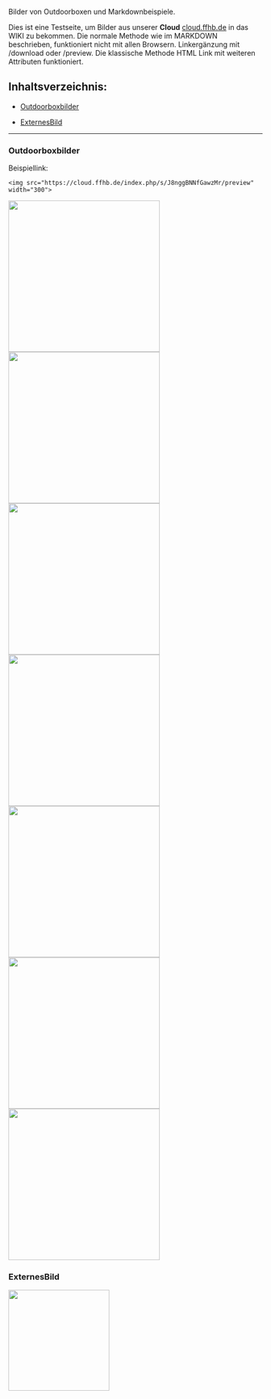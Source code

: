 

Bilder von Outdoorboxen und Markdownbeispiele.

Dies ist eine Testseite, um Bilder aus unserer **Cloud** [cloud.ffhb.de](cloud.ffhb.de) in das WIKI zu bekommen. Die normale Methode wie im MARKDOWN beschrieben, funktioniert nicht mit allen Browsern. Linkergänzung mit /download oder /preview.
Die klassische Methode HTML Link mit weiteren Attributen funktioniert.

## Inhaltsverzeichnis:

- [Outdoorboxbilder](#inhalt_outdoorboxbilder)

 - [ExternesBild](#inhalt_externesbild)

----

### Outdoorboxbilder


Beispiellink:
~~~
<img src="https://cloud.ffhb.de/index.php/s/J8nggBNNfGawzMr/preview" width="300">
~~~

<img src="https://cloud.ffhb.de/index.php/s/J8nggBNNfGawzMr/preview" width="300">
<img src="https://cloud.ffhb.de/index.php/s/PzcfemXKEX2BqD9/preview" width="300">

<img src="https://cloud.ffhb.de/index.php/s/cWiZTTb2k3KoejJ/preview" width="300">
<img src="https://cloud.ffhb.de/index.php/s/KW8EW2jpc5k2tAb/preview" width="300">

<img src="https://cloud.ffhb.de/index.php/s/WzFybT2jkNFkND5/preview" width="300">

<img src="https://cloud.ffhb.de/index.php/s/ZqyafdpgQtLbaAM/preview" width="300">
<img src="https://cloud.ffhb.de/index.php/s/sdqW6Arpf2mdE4y/preview" width="300">


### ExternesBild

<img src="https://radiobbsnextcloudpi4.spdns.de/index.php/s/xcxnZopZqYgXs78/preview" width="200">



